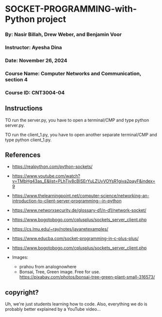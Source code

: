 # SOCKET-PROGRAMMING-with-Python project

### By: Nasir Billah, Drew Weber, and Benjamin Voor
### Instructor: Ayesha Dina
### Date: November 26, 2024
### Course Name: Computer Networks and Communication, section 4
### Course ID: CNT3004-04

## Instructions

TO run the server.py, you have to open a terminal/CMP and type python server.py.

TO run the client_1.py, you have to open another separate terminal/CMP and type python client_1.py.

## References
* https://realpython.com/python-sockets/
* https://www.youtube.com/watch?v=TMbHg43as_E&list=PLhTjy8cBISErYuLZUvVOYsR1giva2payF&index=9
* https://www.thelearningpoint.net/computer-science/networking-an-introduction-to-client-server-programming--in-python
* https://www.networxsecurity.de/glossary-d1/n-d1/network-socket/
* https://www.bogotobogo.com/cplusplus/sockets_server_client.php
* https://cs.lmu.edu/~ray/notes/javanetexamples/
* https://www.educba.com/socket-programming-in-c-plus-plus/
* https://www.bogotobogo.com/cplusplus/sockets_server_client.php

* Images:
    * prahou from analognowhere
    * Bonsai, Tree, Green image. Free for use. https://pixabay.com/photos/bonsai-tree-green-plant-small-316573/

## copyright?

Uh, we're just students learning how to code. Also, everything we do is probably better explained by a YouTube video...
